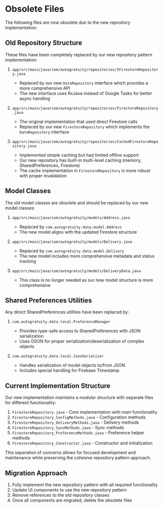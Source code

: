 # Obsolete Files

The following files are now obsolete due to the new repository implementation:

## Old Repository Structure
These files have been completely replaced by our new repository pattern implementation:

1. `app/src/main/java/com/autogratuity/repositories/IFirestoreRepository.java`
   - Replaced by our new `DataRepository` interface which provides a more comprehensive API
   - The new interface uses RxJava instead of Google Tasks for better async handling

2. `app/src/main/java/com/autogratuity/repositories/FirestoreRepository.java`
   - The original implementation that used direct Firestore calls
   - Replaced by our new `FirestoreRepository` which implements the `DataRepository` interface

3. `app/src/main/java/com/autogratuity/repositories/CachedFirestoreRepository.java`
   - Implemented simple caching but had limited offline support
   - Our new repository has built-in multi-level caching (memory, SharedPreferences, Firestore)
   - The cache implementation in `FirestoreRepository` is more robust with proper invalidation

## Model Classes
The old model classes are obsolete and should be replaced by our new model classes:

1. `app/src/main/java/com/autogratuity/models/Address.java`
   - Replaced by `com.autogratuity.data.model.Address`
   - The new model aligns with the updated Firestore structure

2. `app/src/main/java/com/autogratuity/models/Delivery.java`
   - Replaced by `com.autogratuity.data.model.Delivery`
   - The new model includes more comprehensive metadata and status tracking

3. `app/src/main/java/com/autogratuity/models/DeliveryData.java`
   - This class is no longer needed as our new model structure is more comprehensive

## Shared Preferences Utilities

Any direct SharedPreferences utilities have been replaced by:

1. `com.autogratuity.data.local.PreferenceManager`
   - Provides type-safe access to SharedPreferences with JSON serialization
   - Uses GSON for proper serialization/deserialization of complex objects

2. `com.autogratuity.data.local.JsonSerializer`
   - Handles serialization of model objects to/from JSON
   - Includes special handling for Firebase Timestamp

## Current Implementation Structure

Our new implementation maintains a modular structure with separate files for different functionality:

1. `FirestoreRepository.java` - Core implementation with main functionality
2. `FirestoreRepository_ConfigMethods.java` - Configuration methods
3. `FirestoreRepository_DeliveryMethods.java` - Delivery methods
4. `FirestoreRepository_SyncMethods.java` - Sync methods
5. `FirestoreRepository_PreferenceMethods.java` - Preference helper methods
6. `FirestoreRepository_Constructor.java` - Constructor and initialization

This separation of concerns allows for focused development and maintenance while preserving the cohesive repository pattern approach.

## Migration Approach

1. Fully implement the new repository pattern with all required functionality
2. Update UI components to use the new repository pattern
3. Remove references to the old repository classes
4. Once all components are migrated, delete the obsolete files
